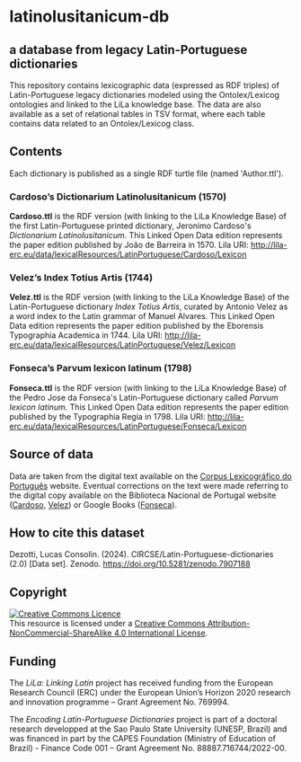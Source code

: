 # latinolusitanicum-db
## a database from legacy Latin-Portuguese dictionaries

This repository contains lexicographic data (expressed as RDF triples) of Latin-Portuguese legacy dictionaries modeled using the Ontolex/Lexicog ontologies and linked to the LiLa knowledge base.
The data are also available as a set of relational tables in TSV format, where each table contains data related to an Ontolex/Lexicog class.

## Contents
Each dictionary is published as a single RDF turtle file (named 'Author.ttl').

### Cardoso’s Dictionarium Latinolusitanicum (1570)
**Cardoso.ttl** is the RDF version (with linking to the LiLa Knowledge Base) of the first Latin-Portuguese printed dictionary, Jeronimo Cardoso's *Dictionarium Latinolusitanicum*. 
This Linked Open Data edition represents the paper edition published by João de Barreira in 1570.
Lila URI: http://lila-erc.eu/data/lexicalResources/LatinPortuguese/Cardoso/Lexicon

### Velez’s Index Totius Artis (1744)
**Velez.ttl** is the RDF version (with linking to the LiLa Knowledge Base) of the Latin-Portuguese dictionary *Index Totius Artis*, curated by Antonio Velez as a word index to the Latin grammar of Manuel Alvares. 
This Linked Open Data edition represents the paper edition published by the Eborensis Typographia Academica in 1744.
Lila URI: http://lila-erc.eu/data/lexicalResources/LatinPortuguese/Velez/Lexicon

### Fonseca’s Parvum lexicon latinum (1798)
**Fonseca.ttl** is the RDF version (with linking to the LiLa Knowledge Base) of the Pedro Jose da Fonseca's Latin-Portuguese dictionary called *Parvum lexicon latinum*. 
This Linked Open Data edition represents the paper edition published by the Typographia Regia in 1798.
Lila URI: http://lila-erc.eu/data/lexicalResources/LatinPortuguese/Fonseca/Lexicon

## Source of data
Data are taken from the digital text available on the [Corpus Lexicográfico do Português](http://clp.dlc.ua.pt/DICIweb/default.asp?url=Obras) website. 
Eventual corrections on the text were made referring to the digital copy available on the Biblioteca Nacional de Portugal website ([Cardoso](https://purl.pt/14265), [Velez](https://purl.pt/14821)) or Google Books ([Fonseca](https://www.google.com.br/books/edition/Parvum_lexicon_latinum_Lusitana_interpre/xZtEAAAAcAAJ)).

## How to cite this dataset
Dezotti, Lucas Consolin. (2024). CIRCSE/Latin-Portuguese-dictionaries (2.0) \[Data set]. Zenodo. https://doi.org/10.5281/zenodo.7907188

## Copyright
<a rel="license" href="http://creativecommons.org/licenses/by-nc-sa/4.0/"><img alt="Creative Commons Licence" style="border-width:0" src="https://i.creativecommons.org/l/by-nc-sa/4.0/88x31.png" /></a><br />This resource is licensed under a <a rel="license" href="http://creativecommons.org/licenses/by-nc-sa/4.0/">Creative Commons Attribution-NonCommercial-ShareAlike 4.0 International License</a>.

## Funding
The *LiLa: Linking Latin* project has received funding from the European Research Council (ERC) under the European Union’s Horizon 2020 research and innovation programme – Grant Agreement No. 769994.

The *Encoding Latin-Portuguese Dictionaries* project is part of a doctoral research developped at the Sao Paulo State University (UNESP, Brazil) and was financed in part by the CAPES Foundation (Ministry of Education of Brazil) - Finance Code 001 – Grant Agreement No. 88887.716744/2022-00.



